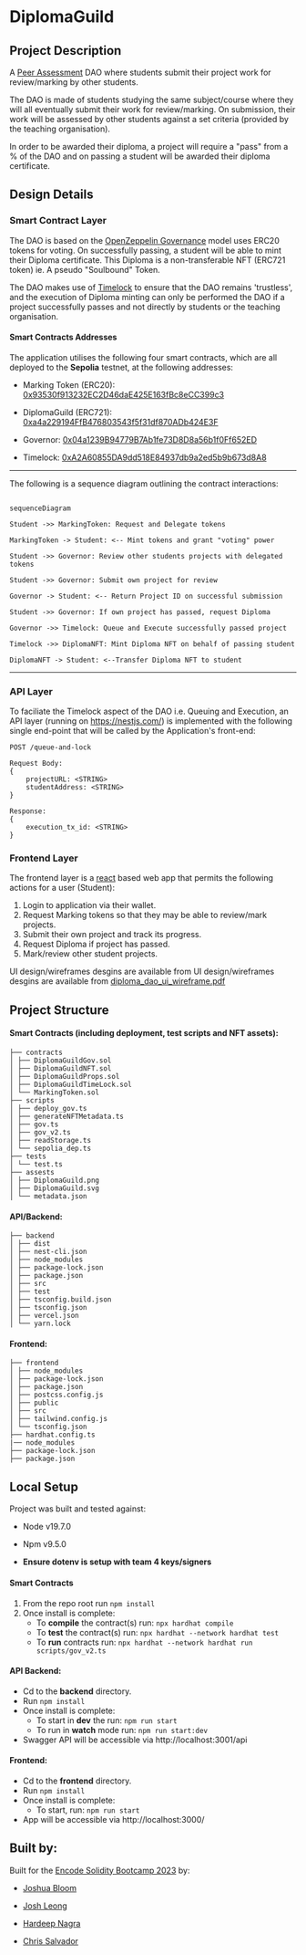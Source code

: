 # DiplomaGuild

  

## Project Description

A [Peer Assessment](https://en.wikipedia.org/wiki/Peer_assessment) DAO where students submit their project work for review/marking by other students.

The DAO is made of students studying the same subject/course where they will all eventually submit their work for review/marking. On submission, their work will be assessed by other students against a set criteria (provided by the teaching organisation).

In order to be awarded their diploma, a project will require a "pass" from a % of the DAO and on passing a student will be awarded their diploma certificate.

## Design Details

### Smart Contract Layer

The DAO is based on the [OpenZeppelin Governance](https://docs.openzeppelin.com/contracts/4.x/api/governance) model uses ERC20 tokens for voting. On successfully passing, a student will be able to mint their Diploma certificate. This Diploma is a non-transferable NFT (ERC721 token) ie. A pseudo "Soulbound" Token.

  

The DAO makes use of [Timelock](https://docs.openzeppelin.com/contracts/4.x/governance#timelock) to ensure that the DAO remains 'trustless', and the execution of Diploma minting can only be performed the DAO if a project successfully passes and not directly by students or the teaching organisation.

  

#### Smart Contracts Addresses

The application utilises the following four smart contracts, which are all deployed to the **Sepolia** testnet, at the following addresses:

- Marking Token (ERC20): [0x93530f913232EC2D46daE425E163fBc8eCC399c3](https://sepolia.etherscan.io/address/0x93530f913232EC2D46daE425E163fBc8eCC399c3)

- DiplomaGuild (ERC721): [0xa4a229194FfB476803543f5f31df870ADb424E3F](https://sepolia.etherscan.io/address/0xa4a229194FfB476803543f5f31df870ADb424E3F)

- Governor: [0x04a1239B94779B7Ab1fe73D8D8a56b1f0Ff652ED](https://sepolia.etherscan.io/address/0x04a1239B94779B7Ab1fe73D8D8a56b1f0Ff652ED)

- Timelock: [0xA2A60855DA9dd518E84937db9a2ed5b9b673d8A8](https://sepolia.etherscan.io/address/0xA2A60855DA9dd518E84937db9a2ed5b9b673d8A8)
  
---
The following is a sequence diagram outlining the contract interactions:

```mermaid

sequenceDiagram

Student ->> MarkingToken: Request and Delegate tokens

MarkingToken -> Student: <-- Mint tokens and grant "voting" power

Student ->> Governor: Review other students projects with delegated tokens

Student ->> Governor: Submit own project for review

Governor -> Student: <-- Return Project ID on successful submission

Student ->> Governor: If own project has passed, request Diploma

Governor ->> Timelock: Queue and Execute successfully passed project

Timelock ->> DiplomaNFT: Mint Diploma NFT on behalf of passing student

DiplomaNFT -> Student: <--Transfer Diploma NFT to student

```
---
### API Layer

To faciliate the Timelock aspect of the DAO i.e. Queuing and Execution, an API layer (running on https://nestjs.com/) is implemented with the following single end-point that will be called by the Application's front-end:

    POST /queue-and-lock
    
    Request Body:
    {
    	projectURL: <STRING>
    	studentAddress: <STRING>
    }
    
    Response:
    {
    	execution_tx_id: <STRING>
    }
    
### Frontend Layer
The frontend layer is a [react](https://react.dev/) based web app that permits the following actions for a user (Student):
1. Login to application via their wallet.
2. Request Marking tokens so that they may be able to review/mark projects.
3. Submit their own project and track its progress.
4. Request Diploma if project has passed.
5. Mark/review other student projects.

UI design/wireframes desgins are available from UI design/wireframes desgins are available from [diploma_dao_ui_wireframe.pdf](https://github.com/w3ia/Encode-Solidity-Bootcamp---Team-4-Final-Project/blob/main/diploma_dao_ui_wireframe.pdf)

## Project Structure
#### Smart Contracts (including deployment, test scripts and NFT assets):
```
├── contracts
│ ├── DiplomaGuildGov.sol
│ ├── DiplomaGuildNFT.sol
│ ├── DiplomaGuildProps.sol
│ ├── DiplomaGuildTimeLock.sol
│ └── MarkingToken.sol
├── scripts
│ ├── deploy_gov.ts
│ ├── generateNFTMetadata.ts
│ ├── gov.ts
│ ├── gov_v2.ts
│ ├── readStorage.ts
│ └── sepolia_dep.ts
├── tests
│ └── test.ts
├── assests
│ ├── DiplomaGuild.png
│ ├── DiplomaGuild.svg
│ └── metadata.json
```
#### API/Backend:
```
├── backend
│ ├── dist
│ ├── nest-cli.json
│ ├── node_modules
│ ├── package-lock.json
│ ├── package.json
│ ├── src
│ ├── test
│ ├── tsconfig.build.json
│ ├── tsconfig.json
│ ├── vercel.json
│ └── yarn.lock
```
#### Frontend:
```
├── frontend
│ ├── node_modules
│ ├── package-lock.json
│ ├── package.json
│ ├── postcss.config.js
│ ├── public
│ ├── src
│ ├── tailwind.config.js
│ └── tsconfig.json
├── hardhat.config.ts
|── node_modules
├── package-lock.json
├── package.json
```
## Local Setup
Project was built and tested against:
* Node v19.7.0
* Npm v9.5.0

* **Ensure dotenv is setup with team 4 keys/signers** 

#### Smart Contracts
1. From the repo root run ``npm install``
2. Once install is complete:
	 * To **compile** the contract(s) run: 
	 ``npx hardhat compile``
	 * To **test** the contract(s) run: 
	 ``npx hardhat --network hardhat test``
	 * To **run** contracts run: 
	 ``npx hardhat --network hardhat run scripts/gov_v2.ts``

#### API Backend:
 - Cd to the **backend** directory.
 - Run ``npm install``
 - Once install is complete:
	 * To start in **dev** the run: 
	 ``npm run start``
	 * To run in **watch** mode run:
	 ``npm run start:dev``
- Swagger API will be accessible via http://localhost:3001/api
	
#### **Frontend:**
 - Cd to the **frontend** directory.
 - Run ``npm install``
 - Once install is complete:
	 * To start, run: 
	 ``npm run start``
- App will be accessible via http://localhost:3000/

## Built by:

Built for the [Encode Solidity Bootcamp 2023](https://www.encode.club/solidity-bootcamps) by:

- [Joshua Bloom](https://github.com/AlgoBloom)

- [Josh Leong](https://github.com/zkjet)

- [Hardeep Nagra](https://github.com/w3ia)

- [Chris Salvador](https://github.com/csalvador58)
